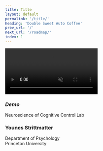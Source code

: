 ```yaml
---
title: Title
layout: default
permalink: '/title/'
heading: 'Double Sweet Auto Coffee'
prev_url: '/'
next_url: '/roadmap/'
index: 1
---
```

<div id="left" class="content-column">
<video autoplay loop muted playsinline id="title-video" class="visualisation">
  <source src="{{ '/assets/videos/coffee.mp4' | relative_url }}" type="video/mp4">
  Your browser does not support the video tag.
</video>
</div>
<div id="right" class="content-column">
<div>
<h3 style="font-style: italic">Demo</h3>
<div>Neuroscience of Cognitive Control Lab</div>
</div>
<div>
<h3>Younes Strittmatter</h3>
<div>Department of Psychology<br>Princeton University</div>
</div>
</div>





